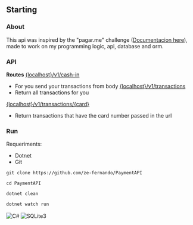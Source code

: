 ## Starting
### About
This api was inspired by the "pagar.me" challenge ([Documentacion here]()), made to work on my programming logic, api, database and orm.

### API
**Routes**
[{localhost}/v1/cash-in]()
- For you send your transactions from body
[{localhost}/v1/transactions]()
- Return all transactions for you

[{localhost}/v1/transactions/{card}]()
- Return transactions that have the card number passed in the url

### Run

Requeriments:
- Dotnet
-  Git

`git clone https://github.com/ze-fernando/PaymentAPI`

`cd PaymentAPI`

`dotnet clean`

`dotnet watch run`


<img align='center' alt='C#' src='https://img.shields.io/badge/C%23-239120?style=for-the-badge&logo=c-sharp&logoColor=white'/>
<img align='center' alt='SQLite3' src='https://img.shields.io/badge/SQLite-07405E?style=for-the-badge&logo=sqlite&logoColor=white'/>
